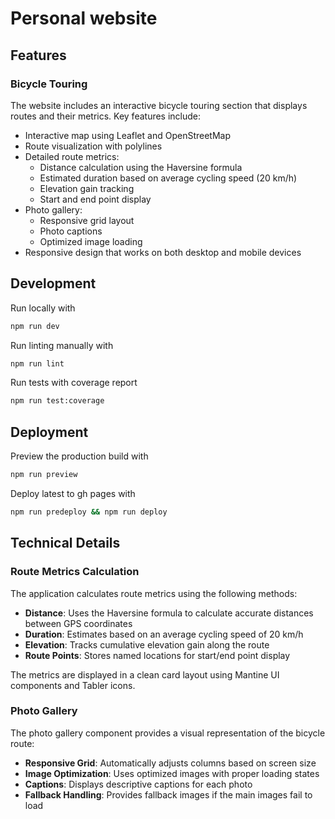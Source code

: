 # Personal website

## Features

### Bicycle Touring

The website includes an interactive bicycle touring section that displays routes and their metrics. Key features include:

- Interactive map using Leaflet and OpenStreetMap
- Route visualization with polylines
- Detailed route metrics:
  - Distance calculation using the Haversine formula
  - Estimated duration based on average cycling speed (20 km/h)
  - Elevation gain tracking
  - Start and end point display
- Photo gallery:
  - Responsive grid layout
  - Photo captions
  - Optimized image loading
- Responsive design that works on both desktop and mobile devices

## Development

Run locally with

```bash
npm run dev
```

Run linting manually with

```bash
npm run lint
```

Run tests with coverage report

```bash
npm run test:coverage
```

## Deployment

Preview the production build with

```bash
npm run preview
```

Deploy latest to gh pages with

```bash
npm run predeploy && npm run deploy
```

## Technical Details

### Route Metrics Calculation

The application calculates route metrics using the following methods:

- **Distance**: Uses the Haversine formula to calculate accurate distances between GPS coordinates
- **Duration**: Estimates based on an average cycling speed of 20 km/h
- **Elevation**: Tracks cumulative elevation gain along the route
- **Route Points**: Stores named locations for start/end point display

The metrics are displayed in a clean card layout using Mantine UI components and Tabler icons.

### Photo Gallery

The photo gallery component provides a visual representation of the bicycle route:

- **Responsive Grid**: Automatically adjusts columns based on screen size
- **Image Optimization**: Uses optimized images with proper loading states
- **Captions**: Displays descriptive captions for each photo
- **Fallback Handling**: Provides fallback images if the main images fail to load
